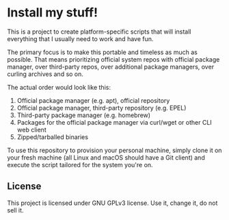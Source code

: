 # Install my stuff!
This is a project to create platform-specific scripts that will install everything that I usually need to work and have fun.

The primary focus is to make this portable and timeless as much as possible. That means prioritizing official system repos with official package manager, over third-party repos, over additional package managers, over curling archives and so on.

The actual order would look like this:
1. Official package manager (e.g. apt), official repository
2. Official package manager, third-party repository (e.g. EPEL)
3. Third-party package manager (e.g. homebrew)
4. Packages for the official package manager via curl/wget or other CLI web client
5. Zipped/tarballed binaries

To use this repository to provision your personal machine, simply clone it on your fresh machine (all Linux and macOS should have a Git client) and execute the script tailored for the system you're on.

## License
This project is licensed under GNU GPLv3 license. Use it, change it, do not sell it.
